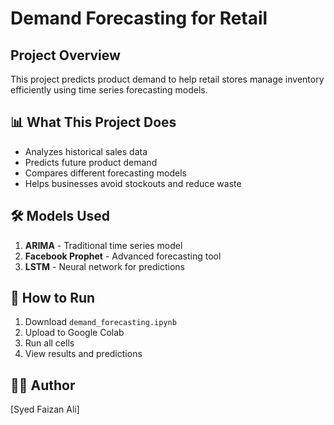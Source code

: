 # Demand Forecasting for Retail

## Project Overview
This project predicts product demand to help retail stores manage inventory efficiently using time series forecasting models.

## 📊 What This Project Does
- Analyzes historical sales data
- Predicts future product demand  
- Compares different forecasting models
- Helps businesses avoid stockouts and reduce waste

## 🛠️ Models Used
1. **ARIMA** - Traditional time series model
2. **Facebook Prophet** - Advanced forecasting tool
3. **LSTM** - Neural network for predictions

## 🚀 How to Run
1. Download `demand_forecasting.ipynb`
2. Upload to Google Colab
3. Run all cells
4. View results and predictions

## 👨‍💻 Author
[Syed Faizan Ali]
